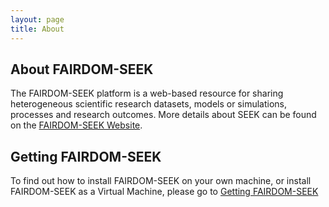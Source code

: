 ```yaml
---
layout: page
title: About
---
```


## About FAIRDOM-SEEK

The FAIRDOM-SEEK platform is a web-based resource for sharing heterogeneous scientific research datasets, models or simulations, processes and research outcomes. More details about SEEK can be found on the [FAIRDOM-SEEK Website](https://seek4science.org).

<!--For an example of FAIRDOM-SEEK please visit our [Demo](http://demo.seek4science.org).-->

## Getting FAIRDOM-SEEK

To find out how to install FAIRDOM-SEEK on your own machine, or install FAIRDOM-SEEK as a Virtual Machine, please go to [Getting FAIRDOM-SEEK](get-seek.html)

<!-- ## User Guides

General documentation on how to use and administer FAIRDOM-SEEK can be found in our [User Guide](help/user-guide/index.html)

## API Documentation

Details on how to get started using the Application Programme Interface (API) can be found in the [API Introduction](/help/user-guide/api.html) 

## Other Guides

We also have other information for topics related to FAIRDOM-SEEK, including Metadata, ISA, and controlled vocabularies, which can be found
in our [Guides](help/index.html) -->
